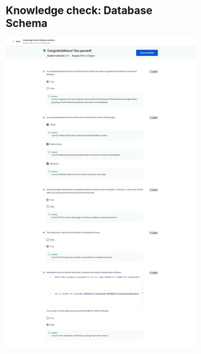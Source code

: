 # Knowledge check: Database Schema

![screencapture-coursera-org-learn-intro-to-databases-back-end-development-quiz-EP3Aj-knowledge-check-database-schema-attempt-2023-01-22-15_16_42.png](Knowledge%20check%20Database%20Schema%20e48875c147c244848f2dcac919213ce5/screencapture-coursera-org-learn-intro-to-databases-back-end-development-quiz-EP3Aj-knowledge-check-database-schema-attempt-2023-01-22-15_16_42.png)